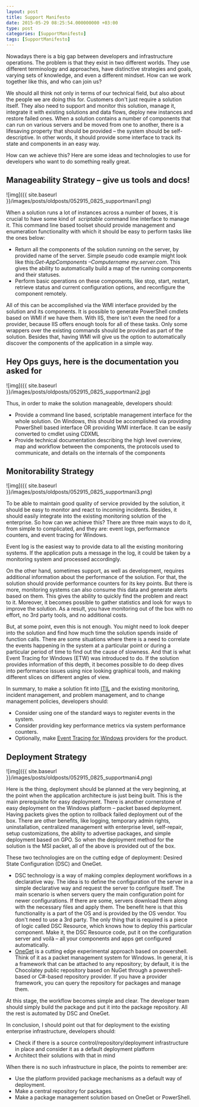 ```yaml
---
layout: post
title: Support Manifesto
date: 2015-05-29 08:25:54.000000000 +03:00
type: post
categories: [SupportManifesto]
tags: [SupportManifesto]
---
```

Nowadays there is a big gap between developers and infrastructure operations. The problem is that they exist in two different worlds. They use different terminology and approaches, have distinctive strategies and goals, varying sets of knowledge, and even a different mindset. How can we work together like this, and who can join us?

We should all think not only in terms of our technical field, but also about the people we are doing this for. Customers don't just require a solution itself. They also need to support and monitor this solution, manage it, integrate it with existing solutions and data flows, deploy new instances and restore failed ones. When a solution contains a number of components that can run on various servers and be moved from one to another, there is a lifesaving property that should be provided – the system should be self-descriptive. In other words, it should provide some interface to track its state and components in an easy way.

How can we achieve this? Here are some ideas and technologies to use for developers who want to do something really great.

## Manageability Strategy – give us tools and docs!
![img]({{ site.baseurl }}/images/posts/oldposts/052915_0825_supportmani1.png)

When a solution runs a lot of instances across a number of boxes, it is crucial to have some kind of  *scriptable* command line interface to manage it. This command line based toolset should provide management and enumeration functionality with which it should be easy to perform tasks like the ones below:

- Return all the components of the solution running on the server, by provided name of the server. Simple pseudo code example might look like this:*Get-AppComponents –Computername my.server.com*. This gives the ability to automatically build a map of the running components and their statuses.
- Perform basic operations on these components, like stop, start, restart, retrieve status and current configuration options, and reconfigure the component remotely.

All of this can be accomplished via the WMI interface provided by the solution and its components. It is possible to generate PowerShell cmdlets based on WMI if we have them. With IIS, there isn't even the need for a provider, because IIS offers enough tools for all of these tasks. Only some wrappers over the existing commands should be provided as part of the solution. Besides that, having WMI will give us the option to automatically discover the components of the application in a simple way.

## Hey Ops guys, here is the documentation you asked for
![img]({{ site.baseurl }}/images/posts/oldposts/052915_0825_supportmani2.jpg)

Thus, in order to make the solution manageable, developers should:

- Provide a command line based, scriptable management interface for the whole solution. On Windows, this should be accomplished via providing PowerShell based interface OR providing WMI interface. It can be easily converted to cmdlet using CDXML
- Provide technical documentation describing the high level overview, map and workflow between the components, the protocols used to communicate, and details on the internals of the components

## Monitorability Strategy
![img]({{ site.baseurl }}/images/posts/oldposts/052915_0825_supportmani3.png)

To be able to maintain good quality of service provided by the solution, it should be easy to monitor and react to incoming incidents. Besides, it should easily integrate into the existing monitoring solution of the enterprise. So how can we achieve this? There are three main ways to do it, from simple to complicated, and they are: event logs, performance counters, and event tracing for Windows.

Event log is the easiest way to provide data to all the existing monitoring systems. If the application puts a message in the log, it could be taken by a monitoring system and processed accordingly.

On the other hand, sometimes support, as well as development, requires additional information about the performance of the solution. For that, the solution should provide performance counters for its key points. But there is more, monitoring systems can also consume this data and generate alerts based on them. This gives the ability to quickly find the problem and react to it. Moreover, it becomes possible to gather statistics and look for ways to improve the solution. As a result, you have monitoring out of the box with no effort, no 3rd party tools, and no additional costs.

But, at some point, even this is not enough. You might need to look deeper into the solution and find how much time the solution spends inside of function calls. There are some situations where there is a need to correlate the events happening in the system at a particular point or during a particular period of time to find out the cause of slowness. And that is what Event Tracing for Windows (ETW) was introduced to do. If the solution provides information of this depth, it becomes possible to do deep dives into performance issues using nice looking graphical tools, and making different slices on different angles of view.

In summary, to make a solution fit into [ITIL](https://en.wikipedia.org/wiki/ITIL) and the existing monitoring, incident management, and problem management, and to change management policies, developers should:

- Consider using one of the standard ways to register events in the system.
- Consider providing key performance metrics via system performance counters.
- Optionally, make [Event Tracing for Windows](https://msdn.microsoft.com/en-us/library/windows/desktop/bb968803%28v=vs.85%29.aspx) providers for the product.

## Deployment Strategy
![img]({{ site.baseurl }}/images/posts/oldposts/052915_0825_supportmani4.png)

Here is the thing, deployment should be planned at the very beginning, at the point when the application architecture is just being built. This is the main prerequisite for easy deployment. There is another cornerstone of easy deployment on the Windows platform – packet based deployment. Having packets gives the option to rollback failed deployment out of the box. There are other benefits, like logging, temporary admin rights, uninstallation, centralized management with enterprise level, self-repair, setup customizations, the ability to advertise packages, and simple deployment based on GPO. So when the deployment method for the solution is the MSI packet, all of the above is provided out of the box.

These two technologies are on the cutting edge of deployment: Desired State Configuration (DSC) and OneGet.
- DSC technology is a way of making complex deployment workflows in a declarative way. The idea is to define the configuration of the server in a simple declarative way and request the server to configure itself. The main scenario is when servers query the main configuration point for newer configurations. If there are some, servers download them along with the necessary files and apply them. The benefit here is that this functionality is a part of the OS and is provided by the OS vendor. You don't need to use a 3rd party. The only thing that is required is a piece of logic called DSC Resource, which knows how to deploy this particular component. Make it, the DSC Resource code, put it on the configuration server and voilà – all your components and apps get configured automatically.
- [OneGet](https://github.com/OneGet/oneget) is a cutting edge experimental approach based on powershell. Think of it as a packet management system for Windows. In general, it is a framework that can be attached to any repository; by default, it is the Chocolatey public repository based on NuGet through a powershell-based or C#-based repository provider. If you have a provider framework, you can query the repository for packages and manage them.

At this stage, the workflow becomes simple and clear. The developer team should simply build the package and put it into the package repository. All the rest is automated by DSC and OneGet.

In conclusion, I should point out that for deployment to the existing enterprise infrastructure, developers should:
- Check if there is a source control/repository/deployment infrastructure in place and consider it as a default deployment platform
- Architect their solutions with that in mind

When there is no such infrastructure in place, the points to remember are:
- Use the platform provided package mechanisms as a default way of deployment.
- Make a central repository for packages.
- Make a package management solution based on OneGet or PowerShell.
